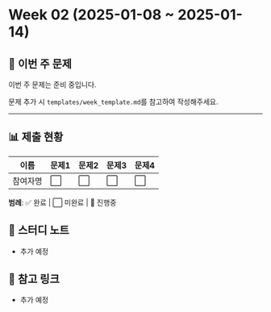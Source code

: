 # Week 02 (2025-01-08 ~ 2025-01-14)

## 📌 이번 주 문제

이번 주 문제는 준비 중입니다.

문제 추가 시 `templates/week_template.md`를 참고하여 작성해주세요.

---

## 📊 제출 현황

| 이름 | 문제1 | 문제2 | 문제3 | 문제4 |
|------|-------|-------|-------|-------|
| 참여자명 | ⬜ | ⬜ | ⬜ | ⬜ |

**범례**: ✅ 완료 | ⬜ 미완료 | 🔄 진행중

## 💬 스터디 노트
- 추가 예정

## 🔗 참고 링크
- 추가 예정
